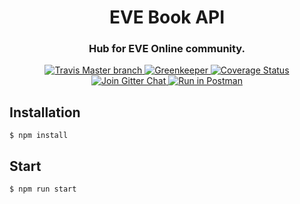 <h1 align="center">
  EVE Book API
</h1>

<h3 align="center">Hub for EVE Online community.</h3>

<div align="center">
  <a target="_blank" href="https://travis-ci.org/evebook/api/">
    <img src="https://travis-ci.org/evebook/api.svg?branch=master" alt="Travis Master branch" />
  </a>
  <a target="_blank" href="https://greenkeeper.io/">
    <img src="https://badges.greenkeeper.io/evebook/api.svg" alt="Greenkeeper" />
  </a>
  <a target="_blank" href="https://coveralls.io/github/evebook/api">
    <img src="https://coveralls.io/repos/github/evebook/api/badge.svg" alt="Coverage Status" />
  </a>
  <a target="_blank" href="https://gitter.im/EVE-Book/Lobby">
    <img src="https://badges.gitter.im/Join%20Chat.svg" alt="Join Gitter Chat" />
  </a>
  <a target="_blank" href="https://app.getpostman.com/run-collection/0c35360f3c057991a1ef">
    <img src="https://run.pstmn.io/button.svg" alt="Run in Postman" />
  </a>
</div>

## Installation

```
$ npm install
```

## Start

```
$ npm run start
```

